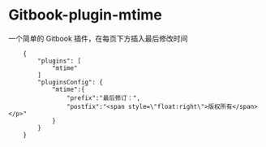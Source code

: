 # Gitbook-plugin-mtime

一个简单的 Gitbook 插件，在每页下方插入最后修改时间



```
    {
        "plugins": [ 
            "mtime"
        ]
        "pluginsConfig": {
            "mtime":{
                "prefix":"最后修订：",
                "postfix":"<span style=\"float:right\">版权所有</span></p>"
            }
        }
    }
```